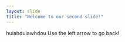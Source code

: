 ```yaml
---
layout: slide
title: "Welcome to our second slide!"
---
```

huiahduiawhdou
Use the left arrow to go back!

